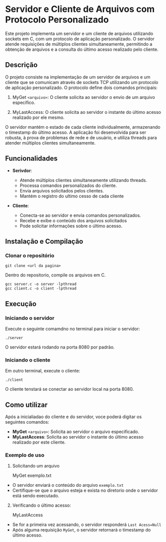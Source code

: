 # Servidor e Cliente de Arquivos com Protocolo Personalizado

Este projeto implementa um servidor e um cliente de arquivos utilizando sockets em C, com um protocolo de aplicação personalizado. O servidor atende requisições de múltiplos clientes simultaneamente, permitindo a obtenção de arquivos e a consulta do último acesso realizado pelo cliente.

## Descrição

O projeto consiste na implementação de um servidor de arquivos e um cliente que se comunicam através de sockets TCP utilizando um protocolo de aplicação personalizado. O protocolo define dois comandos principais:

1. MyGet `<arquivo>`: O cliente solicita ao servidor o envio de um arquivo específico.

2. MyLastAccess: O cliente solicita ao servidor o instante do último acesso realizado por ele mesmo.

O servidor mantém o estado de cada cliente individualmente, armazenando o timestamp do último acesso. A aplicação foi desenvolvida para ser robusta, à prova de problemas de rede e de usuário, e utiliza threads para atender múltiplos clientes simultaneamente.

## Funcionalidades

- **Serivdor**:
    - Atende múltiplos clientes simultaneamente utilizando threads.
    - Processa comandos personalizados do cliente.
    - Envia arquivos solicitados pelos clientes.
    - Mantém o registro do ultimo cesso de cada cliente

- **Cliente**:
    - Conecta-se ao servidor e envia comandos personalizados.
    - Recebe e exibe o conteúdo dos arquivos solicitados
    - Pode solicitar informações sobre o último acesso.

## Instalação e Compilação

### Clonar o repositório

    git clone <url da pagina>

Dentro do repositorio, compile os arquivos em C.

    gcc server.c -o server -lpthread
    gcc client.c -o client -lpthread

## Execução

### Iniciando o servidor

Execute o seguinte comamdno no terminal para iniciar o servidor:

    ./server

O servidor estará rodando na porta 8080 por padrão.

### Iniciando o cliente

Em outro terminal, execute o cliente:

    ./client

O cliente tenstará se conectar ao servidor local na porta 8080.

## Como utilizar

Após a inicialiadao do cliente e do servidor, voce poderá digitar os seguintes comandos:

- **MyGet** `<arquivo>`: Solicita ao servidor o arquivo especificado.
- **MyLastAccess**: Solicita ao servidor o instante do último acesso realizado por este cliente.

### Exemplo de uso

1. Solicitando um arquivo

    MyGet exemplo.txt

- O servidor enviará o conteúdo do arquivo `exemplo.txt`
- Certifique-se que o arquivo esteja e exista no diretorio onde o servidor está sendo executado.

2. Verificando o último acesso:

    MyLastAccess

- Se for a primeira vez acessando, o servidor responderá `Last Acess=Null`
- Após alguma requisição `MyGet`, o servidor retornará o timestamp do último acesso.